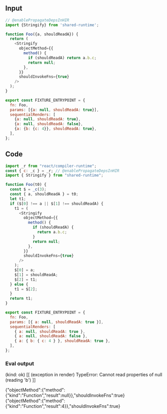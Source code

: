 
## Input

```javascript
// @enablePropagateDepsInHIR
import {Stringify} from 'shared-runtime';

function Foo({a, shouldReadA}) {
  return (
    <Stringify
      objectMethod={{
        method() {
          if (shouldReadA) return a.b.c;
          return null;
        },
      }}
      shouldInvokeFns={true}
    />
  );
}

export const FIXTURE_ENTRYPOINT = {
  fn: Foo,
  params: [{a: null, shouldReadA: true}],
  sequentialRenders: [
    {a: null, shouldReadA: true},
    {a: null, shouldReadA: false},
    {a: {b: {c: 4}}, shouldReadA: true},
  ],
};

```

## Code

```javascript
import _r from "react/compiler-runtime";
const { c: _c } = _r; // @enablePropagateDepsInHIR
import { Stringify } from "shared-runtime";

function Foo(t0) {
  const $ = _c(3);
  const { a, shouldReadA } = t0;
  let t1;
  if ($[0] !== a || $[1] !== shouldReadA) {
    t1 = (
      <Stringify
        objectMethod={{
          method() {
            if (shouldReadA) {
              return a.b.c;
            }
            return null;
          },
        }}
        shouldInvokeFns={true}
      />
    );
    $[0] = a;
    $[1] = shouldReadA;
    $[2] = t1;
  } else {
    t1 = $[2];
  }
  return t1;
}

export const FIXTURE_ENTRYPOINT = {
  fn: Foo,
  params: [{ a: null, shouldReadA: true }],
  sequentialRenders: [
    { a: null, shouldReadA: true },
    { a: null, shouldReadA: false },
    { a: { b: { c: 4 } }, shouldReadA: true },
  ],
};

```
      
### Eval output
(kind: ok) [[ (exception in render) TypeError: Cannot read properties of null (reading 'b') ]]
<div>{"objectMethod":{"method":{"kind":"Function","result":null}},"shouldInvokeFns":true}</div>
<div>{"objectMethod":{"method":{"kind":"Function","result":4}},"shouldInvokeFns":true}</div>